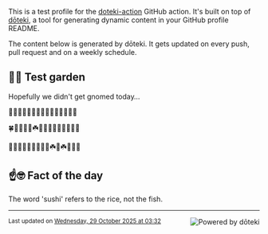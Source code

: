 This is a test profile for the [doteki-action](https://github.com/welpo/doteki-action) GitHub action. It's built on top of [dōteki](https://doteki.org), a tool for generating dynamic content in your GitHub profile README.

The content below is generated by dōteki. It gets updated on every push, pull request and on a weekly schedule.

## 👨‍🌾 Test garden

Hopefully we didn't get gnomed today…

<!-- garden start -->
🍄🦋🌱🍄🌸🌿🌻🌱🌳🐛🌺🌳🌱🌳🐸
<!-- garden end --><!-- garden start -->
🍀🌸🌿🥀🌲☘️🌲🌸🍀🌿🌲🍄🌲🦋🌲
<!-- garden end --><!-- garden start -->
🌸🌱🍀🐝🐸🐝🦋🌻🐛☘️🐛☘️🦋🐝🌱
<!-- garden end -->

## ☝️🤓 Fact of the day

<!-- did_you_know start -->
The word 'sushi' refers to the rice, not the fish.
<!-- did_you_know end -->

---

<a href="https://doteki.org"><img src="https://img.shields.io/badge/powered_by-d%C5%8Dteki-0?style=flat-square&labelColor=202b2d&color=5E936C" align="right" alt="Powered by dōteki"></a> <div style="text-align: left;"><sub>
<!-- last_updated start -->Last updated on <a href="https://github.com/welpo/doteki-action/actions/workflows/ci.yaml">Wednesday, 29 October 2025 at 03:32<!-- last_updated end --></sub></div>
